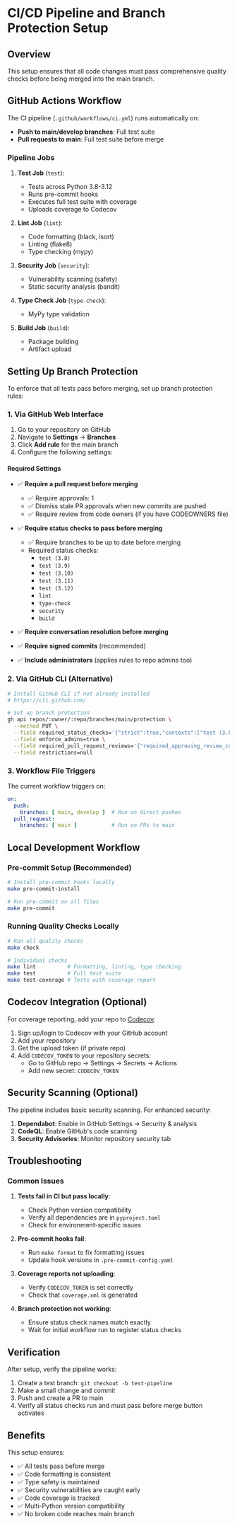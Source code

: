 # CI/CD Pipeline and Branch Protection Setup

## Overview

This setup ensures that all code changes must pass comprehensive quality checks before being merged into the main branch.

## GitHub Actions Workflow

The CI pipeline (`.github/workflows/ci.yml`) runs automatically on:
- **Push to main/develop branches**: Full test suite
- **Pull requests to main**: Full test suite before merge

### Pipeline Jobs

1. **Test Job** (`test`):
   - Tests across Python 3.8-3.12
   - Runs pre-commit hooks
   - Executes full test suite with coverage
   - Uploads coverage to Codecov

2. **Lint Job** (`lint`):
   - Code formatting (black, isort)
   - Linting (flake8)
   - Type checking (mypy)

3. **Security Job** (`security`):
   - Vulnerability scanning (safety)
   - Static security analysis (bandit)

4. **Type Check Job** (`type-check`):
   - MyPy type validation

5. **Build Job** (`build`):
   - Package building
   - Artifact upload

## Setting Up Branch Protection

To enforce that all tests pass before merging, set up branch protection rules:

### 1. Via GitHub Web Interface

1. Go to your repository on GitHub
2. Navigate to **Settings** → **Branches**
3. Click **Add rule** for the main branch
4. Configure the following settings:

#### Required Settings
- ✅ **Require a pull request before merging**
  - ✅ Require approvals: 1
  - ✅ Dismiss stale PR approvals when new commits are pushed
  - ✅ Require review from code owners (if you have CODEOWNERS file)

- ✅ **Require status checks to pass before merging**
  - ✅ Require branches to be up to date before merging
  - Required status checks:
    - `test (3.8)`
    - `test (3.9)`
    - `test (3.10)`
    - `test (3.11)`
    - `test (3.12)`
    - `lint`
    - `type-check`
    - `security`
    - `build`

- ✅ **Require conversation resolution before merging**
- ✅ **Require signed commits** (recommended)
- ✅ **Include administrators** (applies rules to repo admins too)

### 2. Via GitHub CLI (Alternative)

```bash
# Install GitHub CLI if not already installed
# https://cli.github.com/

# Set up branch protection
gh api repos/:owner/:repo/branches/main/protection \
  --method PUT \
  --field required_status_checks='{"strict":true,"contexts":["test (3.8)","test (3.9)","test (3.10)","test (3.11)","test (3.12)","lint","type-check","security","build"]}' \
  --field enforce_admins=true \
  --field required_pull_request_reviews='{"required_approving_review_count":1,"dismiss_stale_reviews":true}' \
  --field restrictions=null
```

### 3. Workflow File Triggers

The current workflow triggers on:
```yaml
on:
  push:
    branches: [ main, develop ]  # Run on direct pushes
  pull_request:
    branches: [ main ]           # Run on PRs to main
```

## Local Development Workflow

### Pre-commit Setup (Recommended)
```bash
# Install pre-commit hooks locally
make pre-commit-install

# Run pre-commit on all files
make pre-commit
```

### Running Quality Checks Locally
```bash
# Run all quality checks
make check

# Individual checks
make lint          # Formatting, linting, type checking
make test          # Full test suite
make test-coverage # Tests with coverage report
```

## Codecov Integration (Optional)

For coverage reporting, add your repo to [Codecov](https://codecov.io/):

1. Sign up/login to Codecov with your GitHub account
2. Add your repository
3. Get the upload token (if private repo)
4. Add `CODECOV_TOKEN` to your repository secrets:
   - Go to GitHub repo → Settings → Secrets → Actions
   - Add new secret: `CODECOV_TOKEN`

## Security Scanning (Optional)

The pipeline includes basic security scanning. For enhanced security:

1. **Dependabot**: Enable in GitHub Settings → Security & analysis
2. **CodeQL**: Enable GitHub's code scanning
3. **Security Advisories**: Monitor repository security tab

## Troubleshooting

### Common Issues

1. **Tests fail in CI but pass locally**:
   - Check Python version compatibility
   - Verify all dependencies are in `pyproject.toml`
   - Check for environment-specific issues

2. **Pre-commit hooks fail**:
   - Run `make format` to fix formatting issues
   - Update hook versions in `.pre-commit-config.yaml`

3. **Coverage reports not uploading**:
   - Verify `CODECOV_TOKEN` is set correctly
   - Check that `coverage.xml` is generated

4. **Branch protection not working**:
   - Ensure status check names match exactly
   - Wait for initial workflow run to register status checks

## Verification

After setup, verify the pipeline works:

1. Create a test branch: `git checkout -b test-pipeline`
2. Make a small change and commit
3. Push and create a PR to main
4. Verify all status checks run and must pass before merge button activates

## Benefits

This setup ensures:
- ✅ All tests pass before merge
- ✅ Code formatting is consistent
- ✅ Type safety is maintained
- ✅ Security vulnerabilities are caught early
- ✅ Code coverage is tracked
- ✅ Multi-Python version compatibility
- ✅ No broken code reaches main branch
